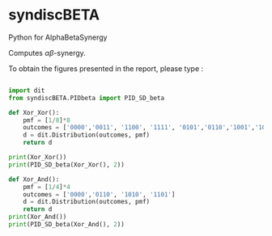 # syndiscBETA
Python for AlphaBetaSynergy

Computes $\alpha\beta$-synergy.

To obtain the figures presented in the report, please type :


```python

import dit
from syndiscBETA.PIDbeta import PID_SD_beta

def Xor_Xor():
    pmf = [1/8]*8
    outcomes = ['0000','0011', '1100', '1111', '0101','0110','1001','1010']
    d = dit.Distribution(outcomes, pmf)
    return d

print(Xor_Xor())
print(PID_SD_beta(Xor_Xor(), 2))

def Xor_And():
    pmf = [1/4]*4
    outcomes = ['0000','0110', '1010', '1101']
    d = dit.Distribution(outcomes, pmf)
    return d
print(Xor_And())
print(PID_SD_beta(Xor_And(), 2))

```


